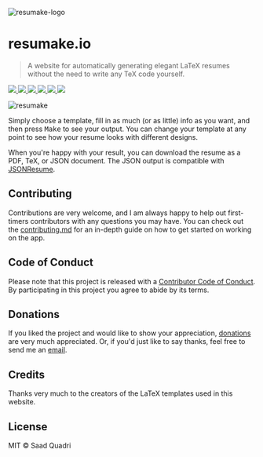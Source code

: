 ![resumake-logo](https://i.imgur.com/Y4JmhrV.png)

# resumake.io
> A website for automatically generating elegant LaTeX resumes without the need to write any TeX code yourself.

<a href="https://github.com/saadq/resumake/stargazers">
    <img src="https://img.shields.io/github/stars/saadq/resumake.svg">
</a>
<a href="https://github.com/saadq/resumake/issues">
    <img src="https://img.shields.io/github/issues/saadq/resumake.svg">
</a>
<a href="https://github.com/saadq/resumake/blob/master/license">
  <img src="https://img.shields.io/github/license/saadq/resumake.svg?colorB=000000">
</a>
<a href="https://gitter.im/saadq/resumake">
  <img src="https://badges.gitter.im/saadq/resumake.svg">
</a>  
<a href="https://saythanks.io/to/saadq">
    <img src="https://img.shields.io/badge/say%20thanks-!-1EAEDB.svg">
</a>
<a href="https://www.paypal.me/saadquadri">
  <img src="https://img.shields.io/badge/donate-$-ff69b4.svg?maxAge=2592000">
</a>


![resumake](https://i.imgur.com/QUoFVmG.png)

Simply choose a template, fill in as much (or as little) info as you want, and then press <kbd>Make</kbd> to see your output. You can change your template at any point to see how your resume looks with different designs.

When you're happy with your result, you can download the resume as a PDF, TeX, or JSON document. The JSON output is compatible with [JSONResume](https://jsonresume.org).

## Contributing
Contributions are very welcome, and I am always happy to help out first-timers contributors with any questions you may have. You can check out the [contributing.md](./contributing.md) for an in-depth guide on how to get started on working on the app.

## Code of Conduct
Please note that this project is released with a [Contributor Code of Conduct](./code-of-conduct.md). By participating in this project you agree to abide by its terms.

## Donations
If you liked the project and would like to show your appreciation, [donations](https://www.paypal.me/saadquadri) are very much appreciated. Or, if you'd just like to say thanks, feel free to send me an [email](mailto:saad@saadq.com).

## Credits
Thanks very much to the creators of the LaTeX templates used in this website.

## License
MIT © Saad Quadri
